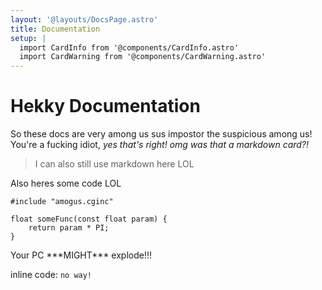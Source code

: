 ```yaml
---
layout: '@layouts/DocsPage.astro'
title: Documentation
setup: | 
  import CardInfo from '@components/CardInfo.astro'
  import CardWarning from '@components/CardWarning.astro'
---
```

# Hekky Documentation
So these docs are very among us sus impostor the suspicious among us!
<CardInfo title="OI!">
	You're a fucking idiot, *yes that's right!*
</CardInfo>
*omg was that a markdown card?!*
> I can also still use markdown here LOL

Also heres some code LOL
```hlsl
#include "amogus.cginc"

float someFunc(const float param) {
	return param * PI;
}
```
<CardWarning title="Careful mate">
	Your PC ***MIGHT*** explode!!!
</CardWarning>

inline code: `no way!`
